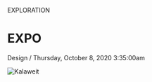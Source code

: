 <p class="type">EXPLORATION</p>

# EXPO

<p class="meta">Design  /  Thursday, October 8, 2020 3:35:00am</p>

![Kalaweit](../assets/images/works/details/255-expo/expo.jpg)

